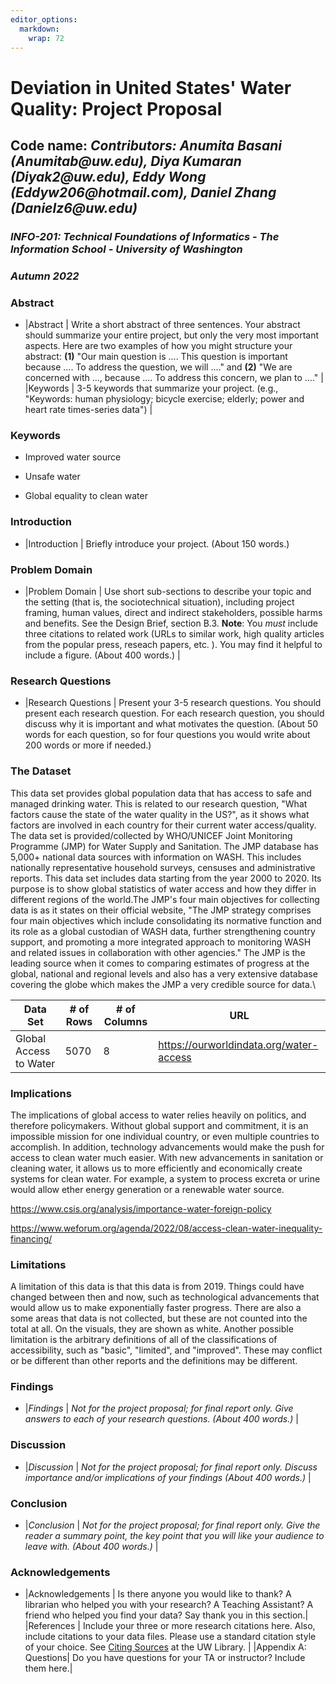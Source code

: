 ```yaml
---
editor_options: 
  markdown: 
    wrap: 72
---
```


# Deviation in United States' Water Quality: Project Proposal

## Code name: *Contributors: Anumita Basani (Anumitab\@uw.edu), Diya Kumaran   (Diyak2\@uw.edu), Eddy Wong (Eddyw206\@hotmail.com), Daniel Zhang (Danielz6\@uw.edu)*

### *INFO-201: Technical Foundations of Informatics - The Information School - University of Washington*

### *Autumn 2022*

### **Abstract**

-   \|Abstract \| Write a short abstract of three sentences. Your
    abstract should summarize your entire project, but only the very
    most important aspects. Here are two examples of how you might
    structure your abstract: **(1)** "Our main question is .... This
    question is important because .... To address the question, we will
    ...." and **(2)** "We are concerned with ..., because .... To
    address this concern, we plan to ...." \| \|Keywords \| 3-5 keywords
    that summarize your project. (e.g., "Keywords: human physiology;
    bicycle exercise; elderly; power and heart rate times-series data")
    \|

### Keywords

-   Improved water source

-   Unsafe water

-   Global equality to clean water

### Introduction

-   \|Introduction \| Briefly introduce your project. (About 150 words.)

### **Problem Domain**

-    \|Problem Domain \| Use short sub-sections to describe your topic
    and the setting (that is, the sociotechnical situation), including
    project framing, human values, direct and indirect stakeholders,
    possible harms and benefits. See the Design Brief, section B.3.
    **Note**: You *must* include three citations to related work (URLs
    to similar work, high quality articles from the popular press,
    reseach papers, etc. ). You may find it helpful to include a figure.
    (About 400 words.) \|

### Research Questions

-   \|Research Questions \| Present your 3-5 research questions. You
    should present each research question. For each research question,
    you should discuss why it is important and what motivates the
    question. (About 50 words for each question, so for four questions
    you would write about 200 words or more if needed.)

### The Dataset

This data set provides global population data that has access to safe
and managed drinking water. This is related to our research question,
\"What factors cause the state of the water quality in the US?\", as it
shows what factors are involved in each country for their current water
access/quality. The data set is provided/collected by WHO/UNICEF Joint
Monitoring Programme (JMP) for Water Supply and Sanitation. The JMP
database has 5,000+ national data sources with information on WASH. This
includes nationally representative household surveys, censuses and
administrative reports. This data set includes data starting from the
year 2000 to 2020. Its purpose is to show global statistics of water
access and how they differ in different regions of the world.The JMP\'s
four main objectives for collecting data is as it states on their
official website, \"The JMP strategy comprises four main objectives
which include consolidating its normative function and its role as a
global custodian of WASH data, further strengthening country support,
and promoting a more integrated approach to monitoring WASH and related
issues in collaboration with other agencies.\" The JMP is the leading
source when it comes to comparing estimates of progress at the global,
national and regional levels and also has a very extensive database
covering the globe which makes the JMP a very credible source for data.\

| **Data Set**           | **\# of Rows** | **\# of Columns** | **URL**                                   |
|------------------------|----------------|-------------------|-------------------------------------------|
| Global Access to Water | 5070           | 8                 | <https://ourworldindata.org/water-access> |

### Implications

The implications of global access to water relies heavily on politics,
and therefore policymakers. Without global support and commitment, it is
an impossible mission for one individual country, or even multiple
countries to accomplish. In addition, technology advancements would make
the push for access to clean water much easier. With new advancements in
sanitation or cleaning water, it allows us to more efficiently and
economically create systems for clean water. For example, a system to
process excreta or urine would allow ether energy generation or a
renewable water source.

<https://www.csis.org/analysis/importance-water-foreign-policy>

<https://www.weforum.org/agenda/2022/08/access-clean-water-inequality-financing/>

### Limitations

A limitation of this data is that this data is from 2019. Things could
have changed between then and now, such as technological advancements
that would allow us to make exponentially faster progress. There are
also a some areas that data is not collected, but these are not counted
into the total at all. On the visuals, they are shown as white. Another
possible limitation is the arbitrary definitions of all of the
classifications of accessibility, such as "basic", "limited", and
"improved". These may conflict or be different than other reports and
the definitions may be different.

### Findings

-   \|*Findings* \| *Not for the project proposal; for final report
    only. Give answers to each of your research questions. (About 400
    words.)* \|

### Discussion

-   \|*Discussion* \| *Not for the project proposal; for final report
    only. Discuss importance and/or implications of your findings (About
    400 words.)* \|

### Conclusion

-   \|*Conclusion* \| *Not for the project proposal; for final report
    only. Give the reader a summary point, the key point that you will
    like your audience to leave with. (About 400 words.)* \|

### Acknowledgements

-   \|Acknowledgements \| Is there anyone you would like to thank? A
    librarian who helped you with your research? A Teaching Assistant? A
    friend who helped you find your data? Say thank you in this
    section.\| \|References \| Include your three or more research
    citations here. Also, include citations to your data files. Please
    use a standard citation style of your choice. See [Citing
    Sources](https://guides.lib.uw.edu/research/citations) at the UW
    Library. \| \|Appendix A: Questions\| Do you have questions for your
    TA or instructor? Include them here.\|
